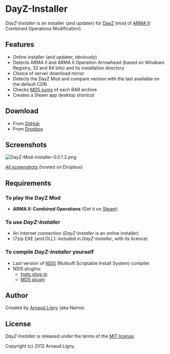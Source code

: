 # DayZ-Installer

_DayZ-Installer_ is an installer (and updater) for [DayZ](http://dayzmod.com "DayZ official website") (mod of [ARMA II](https://www.arma2.com "ARMA II official website"): Combined Operations Modification).

## Features

* Online installer (and updater, obviously)
* Detects ARMA II and ARMA II Operation Arrowhead (based on Windows Registry, 32 and 64 bits) and its installation directory
* Choice of server download mirror
* Detects the DayZ Mod and compare version with the last available on the default CDN
* Checks [MD5 sums](http://en.wikipedia.org/wiki/Md5sum) of each RAR archive
* Creates a Steam app desktop shortcut

## Download

* From [GitHub](https://github.com/Narno/DayZ-Installer/releases)
* From [Dropbox](https://www.dropbox.com/home/D%C3%A9veloppement/NSIS/DayZ/releases)

## Screenshots

![DayZ-Mod-Installer-0.0.1.2.png](https://dl.dropboxusercontent.com/s/9jxibjjew9jlup0/DayZ-Mod-Installer-0.0.1.2.png "DayZ-Mod-Installer-0.0.1.2.png")

[All screenshots](https://www.dropbox.com/sh/836n57kutvvztv3/AAB4RVX7ISSXdTQWOs29R0jqa?dl=0) (hosted on Dropbox)

## Requirements

### To play the DayZ Mod

* **ARMA II: Combined Operations** (Get it on [Steam](https://store.steampowered.com/sub/4639/))

### To use _DayZ-Installer_

* An Internet connection (_DayZ-Installer_ is an online installer)
* (7zip EXE (and DLL): included in _DayZ-Installer_, with its licence)

### To compile _DayZ-Installer_ yourself

* Last version of [NSIS](http://nsis.sourceforge.net) (Nullsoft Scriptable Install System) compiler
* NSIS plugins:
  * [Inetc plug-in](http://nsis.sourceforge.net/Inetc_plug-in)
  * [MD5 plugin](http://nsis.sourceforge.net/MD5_plugin)

## Author

Created by [Arnaud Ligny](https://narno.dev) (aka Narno).

## License

_DayZ-Installer_ is released under the terms of the [MIT license](https://opensource.org/licenses/MIT).

Copyright (c) 2012 Arnaud Ligny.
